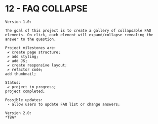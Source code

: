 # 12 - FAQ COLLAPSE

    Version 1.0:

    The goal of this project is to create a gallery of collapsable FAQ elements. On click, each element will expand/collapse revealing the answer to the question.

    Project milestones are:
     ✔ create page structure;
     ✔ add styling;
     ✔ add JS;
     ✔ create responsive layout;
     ✔ refactor code;
    add thumbnail;

    Status:
     ✔ project in progress;
    project completed;

    Possible updates:
     - allow users to update FAQ list or change answers;

    Version 2.0:
    *TBA*
